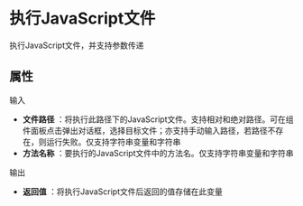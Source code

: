 # 执行JavaScript文件

执行JavaScript文件，并支持参数传递

## 属性

输入

- **文件路径** ：将执行此路径下的JavaScript文件。支持相对和绝对路径。可在组件面板点击弹出对话框，选择目标文件；亦支持手动输入路径，若路径不存在，则运行失败。仅支持字符串变量和字符串
- **方法名称** ：要执行的JavaScript文件中的方法名。仅支持字符串变量和字符串

输出

- **返回值** ：将执行JavaScript文件后返回的值存储在此变量
